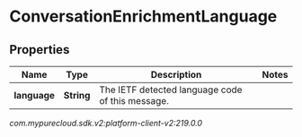 # ConversationEnrichmentLanguage


## Properties

| Name | Type | Description | Notes |
| ------------ | ------------- | ------------- | ------------- |
| **language** | **String** | The IETF detected language code of this message. |  |




_com.mypurecloud.sdk.v2:platform-client-v2:219.0.0_

